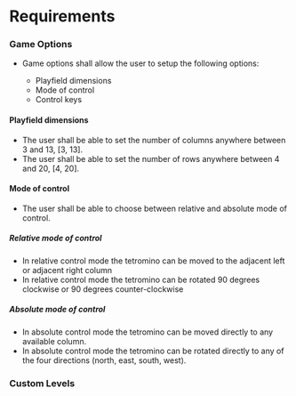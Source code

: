 # Requirements

### Game Options

* Game options shall allow the user to setup the following options:

   * Playfield dimensions
   * Mode of control
   * Control keys

#### Playfield dimensions
* The user shall be able to set the number of columns anywhere between 3 and 13, [3, 13].
* The user shall be able to set the number of rows anywhere between 4 and 20, [4, 20].

#### Mode of control
* The user shall be able to choose between relative and absolute mode of control.

##### Relative mode of control
* In relative control mode the tetromino can be moved to the adjacent left or adjacent right column
* In relative control mode the tetromino can be rotated 90 degrees clockwise or 90 degrees counter-clockwise

##### Absolute mode of control
* In absolute control mode the tetromino can be moved directly to any available column.
* In absolute control mode the tetromino can be rotated directly to any of the four directions (north, east, south, west).

### Custom Levels


